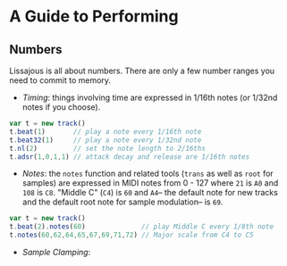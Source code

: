 # A Guide to Performing

## Numbers

Lissajous is all about numbers. There are only a few number ranges you need to commit to memory.

- *Timing*: things involving time are expressed in 1/16th notes (or 1/32nd notes if you choose).

```javascript
var t = new track()
t.beat(1)       // play a note every 1/16th note
t.beat32(1)     // play a note every 1/32nd note
t.nl(2)         // set the note length to 2/16ths
t.adsr(1,0,1,1) // attack decay and release are 1/16th notes
```

- *Notes*: the `notes` function and related tools (`trans` as well as `root` for samples) are expressed in MIDI notes from 0 - 127 where `21` is `A0` and `108` is `C8`. "Middle C" (`C4`) is `60` and `A4`– the default note for new tracks and the default root note for sample modulation– is `69`.

```javascript
var t = new track()
t.beat(2).notes(60)              // play Middle C every 1/8th note
t.notes(60,62,64,65,67,69,71,72) // Major scale from C4 to C5
```

- *Sample Clamping*: